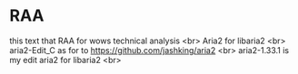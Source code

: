 # RAA
this text that RAA for wows technical analysis \<br> 
Aria2 for libaria2 \<br> 
aria2-Edit_C as for to https://github.com/jashking/aria2 \<br> 
aria2-1.33.1 is my edit aria2 for libaria2 \<br> 
